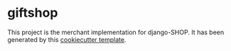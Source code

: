 # giftshop

This project is the merchant implementation for django-SHOP. It has been generated by this
[cookiecutter template](https://github.com/awesto/cookiecutter-django-shop).
